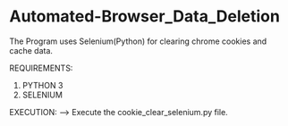 # Automated-Browser_Data_Deletion

The Program uses Selenium(Python) for clearing chrome cookies and cache data.

REQUIREMENTS:

1. PYTHON 3
2. SELENIUM

EXECUTION:
 --> Execute the cookie_clear_selenium.py file.
